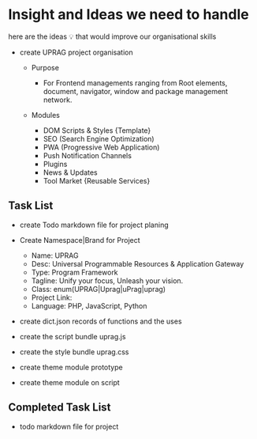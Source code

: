 # Insight and Ideas we need to handle

here are the ideas 💡 that would improve our organisational skills 

- create UPRAG project organisation

  - Purpose 
    * For Frontend managements ranging from Root elements, document, navigator, window and package management network.
  
  - Modules
    * DOM Scripts & Styles {Template}
    * SEO (Search Engine Optimization)
    * PWA (Progressive Web Application)
    * Push Notification Channels
    * Plugins
    * News & Updates
    * Tool Market {Reusable Services}

## Task List
- create Todo markdown file for project planing
- Create Namespace|Brand for Project
  - Name: UPRAG
  - Desc: Universal Programmable Resources & Application Gateway
  - Type: Program Framework
  - Tagline: Unify your focus, Unleash your vision.
  - Class: enum(UPRAG|Uprag|uPrag|uprag)
  - Project Link: 
  - Language: PHP, JavaScript, Python

- create dict.json records of functions and the uses
- create the script bundle uprag.js
- create the  style bundle uprag.css
- create theme module prototype
- create theme module on script

## Completed Task List

* todo markdown file for project

    
